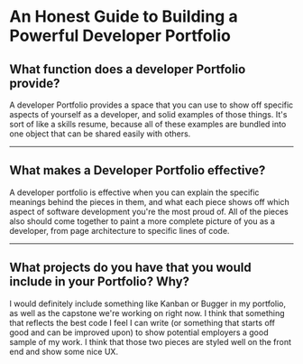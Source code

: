 # An Honest Guide to Building a Powerful Developer Portfolio

## What function does a developer Portfolio provide?
A developer Portfolio provides a space that you can use to show off specific aspects of yourself as a developer, and solid examples of those things. It's sort of like a skills resume, because all of these examples are bundled into one object that can be shared easily with others.
 
---

## What makes a Developer Portfolio effective?

A developer portfolio is effective when you can explain the specific meanings behind the pieces in them, and what each piece shows off which aspect of software development you're the most proud of. All of the pieces also should come together to paint a more complete picture of you as a developer, from page architecture to specific lines of code. 


---

## What projects do you have that you would include in your Portfolio? Why?

I would definitely include something like Kanban or Bugger in my portfolio, as well as the capstone we're working on right now. I think that something that reflects the best code I feel I can write (or something that starts off good and can be improved upon) to show potential employers a good sample of my work. I think that those two pieces are styled well on the front end and show some nice UX. 

